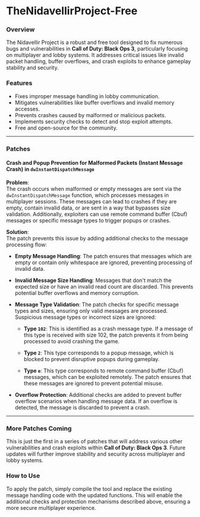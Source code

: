 # TheNidavellirProject-Free  

### Overview  
The Nidavellir Project is a robust and free tool designed to fix numerous bugs and vulnerabilities in **Call of Duty: Black Ops 3**, particularly focusing on multiplayer and lobby systems. It addresses critical issues like invalid packet handling, buffer overflows, and crash exploits to enhance gameplay stability and security.

### Features  
- Fixes improper message handling in lobby communication.  
- Mitigates vulnerabilities like buffer overflows and invalid memory accesses.  
- Prevents crashes caused by malformed or malicious packets.  
- Implements security checks to detect and stop exploit attempts.  
- Free and open-source for the community.

---

### Patches  

#### **Crash and Popup Prevention for Malformed Packets (Instant Message Crash) in `dwInstantDispatchMessage`**  

**Problem**:  
The crash occurs when malformed or empty messages are sent via the `dwInstantDispatchMessage` function, which processes messages in multiplayer sessions. These messages can lead to crashes if they are empty, contain invalid data, or are sent in a way that bypasses size validation. Additionally, exploiters can use remote command buffer (Cbuf) messages or specific message types to trigger popups or crashes.

**Solution**:  
The patch prevents this issue by adding additional checks to the message processing flow:

- **Empty Message Handling**: The patch ensures that messages which are empty or contain only whitespace are ignored, preventing processing of invalid data.
  
- **Invalid Message Size Handling**: Messages that don't match the expected size or have an invalid read count are discarded. This prevents potential buffer overflows and memory corruption.

- **Message Type Validation**: The patch checks for specific message types and sizes, ensuring only valid messages are processed. Suspicious message types or incorrect sizes are ignored:

  - **Type `102`**: This is identified as a crash message type. If a message of this type is received with size 102, the patch prevents it from being processed to avoid crashing the game.
  
  - **Type `2`**: This type corresponds to a popup message, which is blocked to prevent disruptive popups during gameplay.

  - **Type `e`**: This type corresponds to remote command buffer (Cbuf) messages, which can be exploited remotely. The patch ensures that these messages are ignored to prevent potential misuse.

- **Overflow Protection**: Additional checks are added to prevent buffer overflow scenarios when handling message data. If an overflow is detected, the message is discarded to prevent a crash.

---

### More Patches Coming  
This is just the first in a series of patches that will address various other vulnerabilities and crash exploits within **Call of Duty: Black Ops 3**. Future updates will further improve stability and security across multiplayer and lobby systems.

### How to Use  
To apply the patch, simply compile the tool and replace the existing message handling code with the updated functions. This will enable the additional checks and protection mechanisms described above, ensuring a more secure multiplayer experience.
